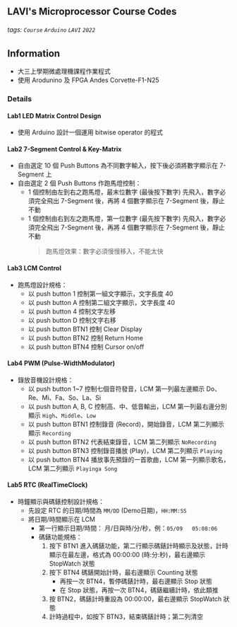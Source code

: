 ## LAVI's Microprocessor Course Codes
###### tags: `Course` `Arduino` `LAVI` `2022` 

## Information
- 大三上學期微處理機課程作業程式
- 使用 Arodunino 及 FPGA Andes Corvette-F1-N25

### Details
#### Lab1 LED Matrix Control Design
- 使用 Arduino 設計一個運用 bitwise operator 的程式

#### Lab2 7-Segment Control & Key-Matrix
- 自由選定 10 個 Push Buttons 為不同數字輸入，按下後必須將數字顯示在 7-Segment 上
- 自由選定 2 個 Push Buttons 作跑馬燈控制：
    - 1 個控制由左到右之跑馬燈，最末位數字 (最後按下數字) 先飛入，數字必須完全飛出 7-Segment 後，再將 4 個數字顯示在 7-Segment 後，靜止不動
    - 1 個控制由右到左之跑馬燈，第一位數字 (最先按下數字) 先飛入，數字必須完全飛出 7-Segment 後，再將 4 個數字顯示在 7-Segment 後，靜止不動
        > 跑馬燈效果：數字必須慢慢移入，不能太快

#### Lab3 LCM Control 
- 跑馬燈設計規格：
    - 以 push button 1 控制第一組文字顯示，文字長度 40
    - 以 push button A 控制第二組文字顯示，文字長度 40
    - 以 push button 4 控制文字左移
    - 以 push button D 控制文字右移
    - 以 push button BTN1 控制 Clear Display
    - 以 push button BTN2 控制 Return Home
    - 以 push button BTN4 控制 Cursor on/off

#### Lab4 PWM (Pulse-WidthModulator)
- 錄放音機設計規格：
    - 以 push button 1\~7 控制七個音符發音，LCM 第一列最左邊顯示 Do、Re、Mi、Fa、So、La、Si
    - 以 push button A, B, C 控制高、中、低音輸出，LCM 第一列最右邊分別顯示 `High`、`Middle`、`Low`
    - 以 push button BTN1 控制錄音 (Record)，開始錄音，LCM 第二列顯示顯示 `Recording`
    - 以 push button BTN2 代表結束錄音，LCM 第二列顯示 `NoRecording`
    - 以 push button BTN3 控制錄音播放 (Play)，LCM 第二列顯示 `Playing`
    - 以 push button BTN4 播放事先預錄的一首歌曲，LCM 第一列顯示歌名，LCM 第二列顯示 `Playinga Song`

#### Lab5 RTC (RealTimeClock)
- 時鐘顯示與碼錶控制設計規格：
    - 先設定 RTC 的日期/時間為 `MM/DD` (Demo日期)，`HH:MM:SS`
    - 將日期/時間顯示在 LCM
        - 第一行顯示日期/時間： 月/日與時/分/秒，例：`05/09   05:08:06`
        - 碼錶功能規格：
            1. 按下 BTN1 進入碼錶功能，第二行顯示碼錶計時顯示及狀態，計時顯示在最左邊，格式為 00:00:00 (時:分:秒)，最右邊顯示 StopWatch 狀態
            2. 按下 BTN4 碼錶開始計時，最右邊顯示 Counting 狀態
                - 再按一次 BTN4，暫停碼錶計時，最右邊顯示 Stop 狀態
                - 在 Stop 狀態，再按一次 BTN4，碼錶繼續計時，依此類推
            3. 按 BTN2，碼錶計時重設為 00:00:00，最右邊顯示 StopWatch 狀態
            4. 計時過程中，如按下 BTN3，結束碼錶計時；第二列清空